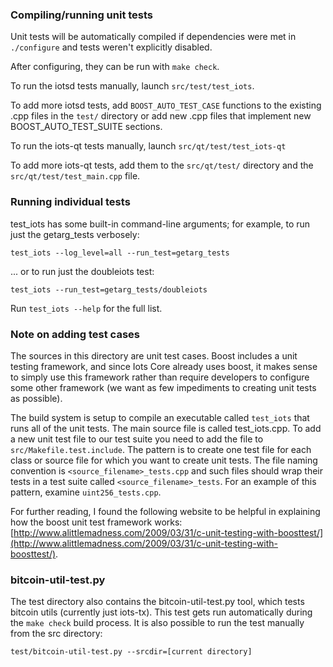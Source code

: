 ### Compiling/running unit tests

Unit tests will be automatically compiled if dependencies were met in `./configure`
and tests weren't explicitly disabled.

After configuring, they can be run with `make check`.

To run the iotsd tests manually, launch `src/test/test_iots`.

To add more iotsd tests, add `BOOST_AUTO_TEST_CASE` functions to the existing
.cpp files in the `test/` directory or add new .cpp files that
implement new BOOST_AUTO_TEST_SUITE sections.

To run the iots-qt tests manually, launch `src/qt/test/test_iots-qt`

To add more iots-qt tests, add them to the `src/qt/test/` directory and
the `src/qt/test/test_main.cpp` file.

### Running individual tests

test_iots has some built-in command-line arguments; for
example, to run just the getarg_tests verbosely:

    test_iots --log_level=all --run_test=getarg_tests

... or to run just the doubleiots test:

    test_iots --run_test=getarg_tests/doubleiots

Run `test_iots --help` for the full list.

### Note on adding test cases

The sources in this directory are unit test cases.  Boost includes a
unit testing framework, and since Iots Core already uses boost, it makes
sense to simply use this framework rather than require developers to
configure some other framework (we want as few impediments to creating
unit tests as possible).

The build system is setup to compile an executable called `test_iots`
that runs all of the unit tests.  The main source file is called
test_iots.cpp. To add a new unit test file to our test suite you need 
to add the file to `src/Makefile.test.include`. The pattern is to create 
one test file for each class or source file for which you want to create 
unit tests.  The file naming convention is `<source_filename>_tests.cpp` 
and such files should wrap their tests in a test suite 
called `<source_filename>_tests`. For an example of this pattern, 
examine `uint256_tests.cpp`.

For further reading, I found the following website to be helpful in
explaining how the boost unit test framework works:
[http://www.alittlemadness.com/2009/03/31/c-unit-testing-with-boosttest/](http://www.alittlemadness.com/2009/03/31/c-unit-testing-with-boosttest/).

### bitcoin-util-test.py

The test directory also contains the bitcoin-util-test.py tool, which tests bitcoin utils (currently just iots-tx). This test gets run automatically during the `make check` build process. It is also possible to run the test manually from the src directory:

```
test/bitcoin-util-test.py --srcdir=[current directory]

```